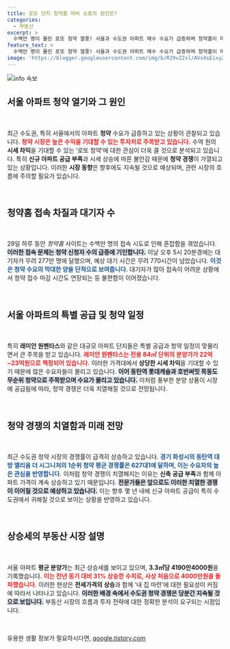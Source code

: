 ```yaml
---
title: 로또 단지 청약홈 마비 소동의 원인은?
categories:
  - 부동산
excerpt: >
  수백만 명이 몰린 로또 청약 열풍! 서울과 수도권 아파트 매수 수요가 급증하며 청약홈이 마비되고 접수 마감 시간이 연장되는 초유의 사태가 발생했습니다. 청약 시장의 과열은 앞으로도 계속될 전망입니다.
feature_text: >
  수백만 명이 몰린 로또 청약 열풍! 서울과 수도권 아파트 매수 수요가 급증하며 청약홈이 마비되고 접수 마감 시간이 연장되는 초유의 사태가 발생했습니다. 청약 시장의 과열은 앞으로도 계속될 전망입니다.
image: 'https://blogger.googleusercontent.com/img/b/R29vZ2xl/AVvXsEixyZcFfHzMRdzZMjFBmAUKJYCLCGyLL1o632UiGVXcaFdKo_bkvkuCioo0uUKlGfBVcT3P84aROyZIXSBEx3Aw5nCQ3pTgDom1WDC4m8eifvWiAmWEEVb4x6G_l8C0QH225ldMjyaFvpxGEBGNO37VmDTDMHGhJPq73UglMfDca1-0aw/s1600/blogspot.png'
---
```


<p><img src="https://blogger.googleusercontent.com/img/b/R29vZ2xl/AVvXsEixyZcFfHzMRdzZMjFBmAUKJYCLCGyLL1o632UiGVXcaFdKo_bkvkuCioo0uUKlGfBVcT3P84aROyZIXSBEx3Aw5nCQ3pTgDom1WDC4m8eifvWiAmWEEVb4x6G_l8C0QH225ldMjyaFvpxGEBGNO37VmDTDMHGhJPq73UglMfDca1-0aw/s1600/blogspot.png" alt="info 속보" /></p>

<h2 data-ke-size="size26">서울 아파트 청약 열기와 그 원인</h2>

<p data-ke-size="size16">&nbsp;</p>

<p>최근 수도권, 특히 서울에서의 아파트 <strong>청약</strong> 수요가 급증하고 있는 상황이 관찰되고 있습니다. <b><span style="color: #ee2323;">청약 시장은 높은 수익을 기대할 수 있는 투자처로 주목받고 있습니다.</span></b> 수억 원의 <strong>시세 차익</strong>을 기대할 수 있는 ‘로또 청약’에 대한 관심이 더욱 클 것으로 분석되고 있습니다. 특히 <strong>신규 아파트 공급 부족</strong>과 시세 상승에 따른 불안감 때문에 <strong>청약 경쟁</strong>이 가열되고 있는 상황입니다. 이러한 <strong>시장 동향</strong>은 향후에도 지속될 것으로 예상되며, 관련 시장의 흐름에 주의할 필요가 있습니다.</p>

<p data-ke-size="size16">&nbsp;</p>

<h2 data-ke-size="size26">청약홈 접속 차질과 대기자 수</h2>

<p data-ke-size="size16">&nbsp;</p>

<p>29일 하루 동안 <em>청약홈</em> 사이트는 수백만 명의 접속 시도로 인해 혼잡함을 겪었습니다. <b><span style="background-color: #21538527;">이러한 접속 문제는 청약 신청자 수의 급증에 기인합니다.</span></b> 이날 오후 5시 20분경에는 대기자가 무려 277만 명에 달했으며, 예상 대기 시간은 무려 770시간이 넘었습니다. <b><span style="color: #1a5490;">이것은 청약 수요의 막대한 양을 단적으로 보여줍니다.</span></b> 대기자가 많아 접속이 어려운 상황에서 청약 접수 마감 시간도 연장되는 등 불편함이 이어졌습니다.</p>

<p data-ke-size="size16">&nbsp;</p>

<h2 data-ke-size="size26">서울 아파트의 특별 공급 및 청약 일정</h2>

<p data-ke-size="size16">&nbsp;</p>

<p>특히 <strong>래미안 원펜타스</strong>와 같은 대규모 아파트 단지들은 특별 공급과 청약 일정이 맞물리면서 큰 주목을 받고 있습니다. <b><span style="color: #ee2323;">래미안 원펜타스는 전용 84㎡ 단위의 분양가가 22억~23억원으로 책정되어 있습니다.</span></b> 이러한 가격대에서 <strong>상당한 시세 차익</strong>을 기대할 수 있기 때문에 많은 수요자들이 몰리고 있습니다. <b><span style="background-color: #21538527;">이어 동탄역 롯데캐슬과 호반써밋 목동도 무순위 청약으로 주목받으며 수요가 몰리고 있습니다.</span></b> 이처럼 풍부한 분양 상품이 시장에 공급됨에 따라, 청약 경쟁은 더욱 치열해질 것으로 전망됩니다.</p>

<p data-ke-size="size16">&nbsp;</p>

<h2 data-ke-size="size26">청약 경쟁의 치열함과 미래 전망</h2>

<p data-ke-size="size16">&nbsp;</p>

<p>최근 수도권 청약 시장의 경쟁률이 급격히 상승하고 있습니다. <b><span style="color: #1a5490;">경기 화성시의 동탄역 대방 엘리움 더 시그니처의 1순위 청약 평균 경쟁률은 627대1에 달하며, 이는 수요자의 높은 관심을 반영합니다.</span></b> 이처럼 청약 경쟁이 치열해지는 이유는 <strong>신축 공급 부족</strong>과 함께 아파트 가격이 계속 상승하고 있기 때문입니다. <b><span style="background-color: #21538527;">전문가들은 앞으로도 이러한 치열한 경쟁이 이어질 것으로 예상하고 있습니다.</span></b> 이는 향후 몇 년 내에 신규 아파트 공급이 특히 수도권에서 귀해질 것으로 보이는 상황을 반영하고 있습니다.</p>

<p data-ke-size="size16">&nbsp;</p>

<h2 data-ke-size="size26">상승세의 부동산 시장 설명</h2>

<p data-ke-size="size16">&nbsp;</p>

<p>서울 아파트 <strong>평균 분양가</strong>는 최근 상승세를 보이고 있으며, <strong>3.3㎡당 4190만4000원</strong>을 기록했습니다. <b><span style="color: #ee2323;">이는 전년 동기 대비 31% 상승한 수치로, 사상 처음으로 4000만원을 돌파했습니다.</span></b> 이러한 현상은 <strong>전세가격의 상승</strong>과 함께 ‘내 집 마련’에 대한 필요성이 커짐에 따라서 나타나고 있습니다. <b><span style="background-color: #21538527;">이러한 배경 속에서 수도권 청약 경쟁은 당분간 지속될 것으로 보입니다.</span></b> 부동산 시장의 흐름과 투자 전략에 대한 정확한 분석이 요구되는 시점입니다.</p>

<p data-ke-size="size16">&nbsp;</p>
유용한 생활 정보가 필요하시다면, <a href="https://qoogle.tistory.com" rel="dofollow">qoogle.tistory.com</a>


